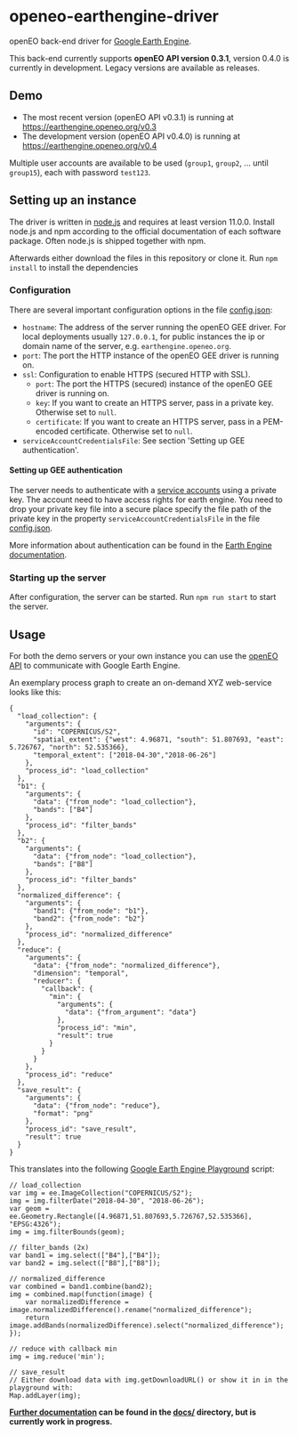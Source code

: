 # openeo-earthengine-driver
openEO back-end driver for [Google Earth Engine](https://earthengine.google.com/).

This back-end currently supports **openEO API version 0.3.1**, version 0.4.0 is currently in development.
Legacy versions are available as releases.

## Demo

* The most recent version (openEO API v0.3.1) is running at https://earthengine.openeo.org/v0.3
* The development version (openEO API v0.4.0) is running at https://earthengine.openeo.org/v0.4

Multiple user accounts are available to be used (`group1`, `group2`, ... until `group15`), each with password `test123`.

## Setting up an instance

The driver is written in [node.js](https://nodejs.org/) and requires at least version 11.0.0. Install node.js and npm according to the official documentation of each software package. Often node.js is shipped together with npm.

Afterwards either download the files in this repository or clone it. Run `npm install` to install the dependencies

### Configuration

There are several important configuration options in the file [config.json](config.json):

* `hostname`: The address of the server running the openEO GEE driver. For local deployments usually `127.0.0.1`, for public instances the ip or domain name of the server, e.g. `earthengine.openeo.org`.
* `port`: The port the HTTP instance of the openEO GEE driver is running on.
* `ssl`: Configuration to enable HTTPS (secured HTTP with SSL).
    * `port`: The port the HTTPS (secured) instance of the openEO GEE driver is running on.
    * `key`: If you want to create an HTTPS server, pass in a private key. Otherwise set to `null`.
    * `certificate`: If you want to create an HTTPS server, pass in a PEM-encoded certificate. Otherwise set to `null`.
* `serviceAccountCredentialsFile`: See section 'Setting up GEE authentication'.

#### Setting up GEE authentication

The server needs to authenticate with a [service accounts](https://developers.google.com/earth-engine/service_account) using a private key. The account need to have access rights for earth engine. You need to drop your private key file into a secure place specify the file path of the private key in the property `serviceAccountCredentialsFile` in the file [config.json](config.json).

More information about authentication can be found in the [Earth Engine documentation](https://developers.google.com/earth-engine/app_engine_intro).

### Starting up the server

After configuration, the server can be started. Run  `npm run start` to start the server. 

## Usage

For both the demo servers or your own instance you can use the [openEO API](https://open-eo.github.io/openeo-api/apireference/index.html) to communicate with Google Earth Engine.

An exemplary process graph to create an on-demand XYZ web-service looks like this: 

```
{
  "load_collection": {
    "arguments": {
      "id": "COPERNICUS/S2",
      "spatial_extent": {"west": 4.96871, "south": 51.807693, "east": 5.726767, "north": 52.535366},
      "temporal_extent": ["2018-04-30","2018-06-26"]
    },
    "process_id": "load_collection"
  },
  "b1": {
    "arguments": {
      "data": {"from_node": "load_collection"},
      "bands": ["B4"]
    },
    "process_id": "filter_bands"
  },
  "b2": {
    "arguments": {
      "data": {"from_node": "load_collection"},
      "bands": ["B8"]
    },
    "process_id": "filter_bands"
  },
  "normalized_difference": {
    "arguments": {
      "band1": {"from_node": "b1"},
      "band2": {"from_node": "b2"}
    },
    "process_id": "normalized_difference"
  },
  "reduce": {
    "arguments": {
      "data": {"from_node": "normalized_difference"},
      "dimension": "temporal",
      "reducer": {
        "callback": {
          "min": {
            "arguments": {
              "data": {"from_argument": "data"}
            },
            "process_id": "min",
            "result": true
          }
        }
      }
    },
    "process_id": "reduce"
  },
  "save_result": {
    "arguments": {
      "data": {"from_node": "reduce"},
      "format": "png"
    },
    "process_id": "save_result",
    "result": true
  }
}
```

This translates into the following [Google Earth Engine Playground](https://code.earthengine.google.com/) script:

```
// load_collection
var img = ee.ImageCollection("COPERNICUS/S2");
img = img.filterDate("2018-04-30", "2018-06-26");
var geom = ee.Geometry.Rectangle([4.96871,51.807693,5.726767,52.535366], "EPSG:4326");
img = img.filterBounds(geom);

// filter_bands (2x)
var band1 = img.select(["B4"],["B4"]);
var band2 = img.select(["B8"],["B8"]);

// normalized_difference
var combined = band1.combine(band2);
img = combined.map(function(image) {
	var normalizedDifference = image.normalizedDifference().rename("normalized_difference");
	return image.addBands(normalizedDifference).select("normalized_difference");
});

// reduce with callback min
img = img.reduce('min');

// save_result
// Either download data with img.getDownloadURL() or show it in in the playground with:
Map.addLayer(img);
```

**[Further documentation](docs/README.md) can be found in the [docs/](docs/) directory, but is currently work in progress.**